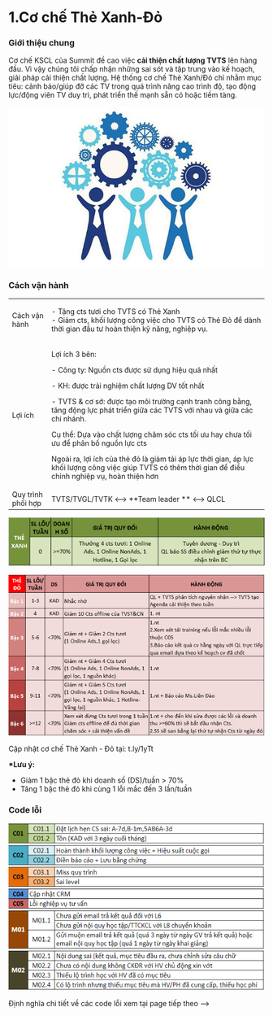 # 1.Cơ chế Thẻ Xanh-Đỏ

### Giới thiệu chung

Cơ chế KSCL của Summit đề cao việc **cải thiện chất lượng TVTS** lên hàng đầu. Vì vậy chúng tôi chấp nhận những sai sót và tập trung vào kế hoạch, giải pháp cải thiện chất lượng. Hệ thống cơ chế Thẻ Xanh/Đỏ chỉ nhằm mục tiêu: cảnh báo/giúp đỡ các TV trong quá trình nâng cao trình độ, tạo động lực/động viên TV duy trì, phát triển thế mạnh sẵn có hoặc tiềm tàng.

![](../../.gitbook/assets/quality-management-systems700x438-700x438.jpg)

### Cách vận hành

|                     |                                                                                                                                                                                                                                                                                                                                                                                                                                                                                                                                            |
| ------------------- | ------------------------------------------------------------------------------------------------------------------------------------------------------------------------------------------------------------------------------------------------------------------------------------------------------------------------------------------------------------------------------------------------------------------------------------------------------------------------------------------------------------------------------------------ |
| Cách vận hành       | <p>- Tặng cts tươi cho TVTS có Thẻ Xanh<br>- Giảm cts, khối lượng công việc cho TVTS có Thẻ Đỏ để dành thời gian đầu tư hoàn thiện kỹ năng, nghiệp vụ.</p>                                                                                                                                                                                                                                                                                                                                                                                 |
| Lợi ích             | <p>Lợi ích 3 bên:</p><p>- Công ty: Nguồn cts được sử dụng hiệu quả nhất</p><p>- KH: được trải nghiệm chất lượng DV tốt nhất</p><p>- TVTS &#x26; cơ sở: được tạo môi trường cạnh tranh công bằng, tăng động lực phát triển giữa các TVTS với nhau và giữa các chi nhánh.</p><p>Cụ thể: Dựa vào chất lượng chăm sóc cts tối ưu hay chưa tối ưu để phân bố nguồn lực cts</p><p>Ngoài ra, lợi ích của thẻ đỏ là giảm tải áp lực thời gian, áp lực khối lượng công việc giúp TVTS có thêm thời gian để điều chỉnh nghiệp vụ, hoàn thiện hơn</p> |
| Quy trình phối hợp  | TVTS/TVGL/TVTK <--> **Team leader ** <--> QLCL                                                                                                                                                                                                                                                                                                                                                                                                                                                                                             |

![](<../../.gitbook/assets/1 (4).png>)

![](<../../.gitbook/assets/4 (3).png>)

Cập nhật cơ chế Thẻ Xanh - Đỏ tại: t.ly/1yTt 

**\*Lưu ý:**

* Giảm 1 bậc thẻ đỏ khi doanh số (DS)/tuần > 70%
* Tăng 1 bậc thẻ đỏ khi cùng 1 lỗi mắc đến 3 lần/tuần

### Code lỗi 

![](../../.gitbook/assets/leeeee.png)

Định nghĩa chi tiết về các code lỗi xem tại page tiếp theo -->

